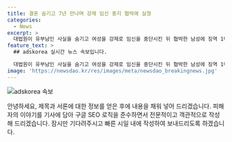 ```yaml
---
title: 결혼 숨기고 7년 만나며 강제 임신 중지 협박에 실형
categories:
  - News
excerpt: >
  대법원이 유부남인 사실을 숨기고 여성을 강제로 임신을 중단시킨 뒤 협박한 남성에 징역 1년 2개월이 확정됐다. 남성은 7년간 여성과 교제하며 불륜을 속였고, 사진과 동영상을 유포하며 협박했던 혐의로 기소됐다. 피해자는 1심에서 징역 1년 6개월을 구형했지만 2심에서 감형된 1년 2개월을 확정했다. 피해자는 재판과정 중에도 엄벌을 탄원했다. 이 씨가 상고를 기각받고 형기가 확정됐다.
feature_text: >
  ## adskorea 실시간 뉴스 속보입니다.

  대법원이 유부남인 사실을 숨기고 여성을 강제로 임신을 중단시킨 뒤 협박한 남성에 징역 1년 2개월이 확정됐다. 남성은 7년간 여성과 교제하며 불륜을 속였고, 사진과 동영상을 유포하며 협박했던 혐의로 기소됐다. 피해자는 1심에서 징역 1년 6개월을 구형했지만 2심에서 감형된 1년 2개월을 확정했다. 피해자는 재판과정 중에도 엄벌을 탄원했다. 이 씨가 상고를 기각받고 형기가 확정됐다.
image: 'https://newsdao.kr/res/images/meta/newsdao_breakingnews.jpg'
---
```


<p><img src="https://newsdao.kr/res/images/meta/newsdao_breakingnews.jpg" alt="adskorea 속보" /></p>

<p>안녕하세요, 제목과 서론에 대한 정보를 얻은 후에 내용을 채워 넣어 드리겠습니다. 피해자의 이야기를 기사에 담아 구글 SEO 로직을 준수하면서 전문적이고 객관적으로 작성해 드리겠습니다. 잠시만 기다려주시고 빠른 시일 내에 작성하여 보내드리도록 하겠습니다.</p>

